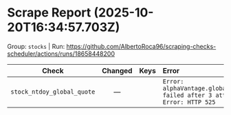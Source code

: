 # Scrape Report (2025-10-20T16:34:57.703Z)

Group: `stocks`  |  Run: https://github.com/AlbertoRoca96/scraping-checks-scheduler/actions/runs/18658448200

| Check | Changed | Keys | Error |
|---|:---:|:--|:--|
| `stock_ntdoy_global_quote` | — |  | `Error: alphaVantage.globalQuote failed after 3 attempts: Error: HTTP 525` |
